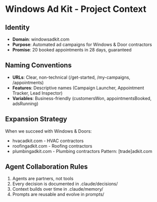 # Windows Ad Kit - Project Context

## Identity
- **Domain**: windowsadkit.com
- **Purpose**: Automated ad campaigns for Windows & Door contractors
- **Promise**: 20 booked appointments in 28 days, guaranteed

## Naming Conventions
- **URLs**: Clear, non-technical (/get-started, /my-campaigns, /appointments)
- **Features**: Descriptive names (Campaign Launcher, Appointment Tracker, Lead Inspector)
- **Variables**: Business-friendly (customersWon, appointmentsBooked, adsRunning)

## Expansion Strategy
When we succeed with Windows & Doors:
- hvacadkit.com - HVAC contractors
- roofingadkit.com - Roofing contractors  
- plumbingadkit.com - Plumbing contractors
Pattern: [trade]adkit.com

## Agent Collaboration Rules
1. Agents are partners, not tools
2. Every decision is documented in .claude/decisions/
3. Context builds over time in .claude/memory/
4. Prompts are reusable and evolve in prompts/

